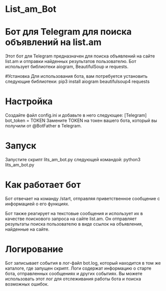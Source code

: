 # List_am_Bot
# Бот для Telegram для поиска объявлений на list.am

Этот бот для Telegram предназначен для поиска объявлений на сайте list.am и отправки найденных результатов пользователю. Бот использует библиотеки aiogram, BeautifulSoup и requests.

#Установка
Для использования бота, вам потребуется установить следующие библиотеки:
pip3 install aiogram beautifulsoup4 requests

# Настройка
Создайте файл config.ini и добавьте в него следующее:
[Telegram]
bot_token = TOKEN
Замените TOKEN на токен вашего бота, который вы получили от @BotFather в Telegram.

# Запуск
Запустите скрипт lits_am_bot.py следующей командой:
python3 lits_am_bot.py

# Как работает бот
Бот отвечает на команду /start, отправляя приветственное сообщение с информацией о его функциях.

Бот также реагирует на текстовые сообщения и использует их в качестве поискового запроса на сайте list.am. Он отправляет результаты поиска пользователю в виде ссылок на объявления, найденные на сайте.

# Логирование
Бот записывает события в лог-файл bot.log, который находится в том же каталоге, где запущен скрипт. Логи содержат информацию о старте бота, отправленных сообщениях и других событиях. Вы можете использовать этот лог для отслеживания работы бота и поиска возможных ошибок.

